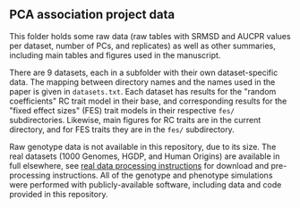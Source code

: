 ## PCA association project data

This folder holds some raw data (raw tables with SRMSD and AUCPR values per dataset, number of PCs, and replicates) as well as other summaries, including main tables and figures used in the manuscript.

There are 9 datasets, each in a subfolder with their own dataset-specific data.
The mapping between directory names and the names used in the paper is given in `datasets.txt`.
Each dataset has results for the "random coefficients" RC trait model in their base, and corresponding results for the "fixed effect sizes" (FES) trait models in their respective `fes/` subdirectories.
Likewise, main figures for RC traits are in the current directory, and for FES traits they are in the `fes/` subdirectory.

Raw genotype data is not available in this repository, due to its size.
The real datasets (1000 Genomes, HGDP, and Human Origins) are available in full elsewhere, see [real data processing instructions](https://github.com/OchoaLab/data) for download and pre-processing instructions.
All of the genotype and phenotype simulations were performed with publicly-available software, including data and code provided in this repository.

